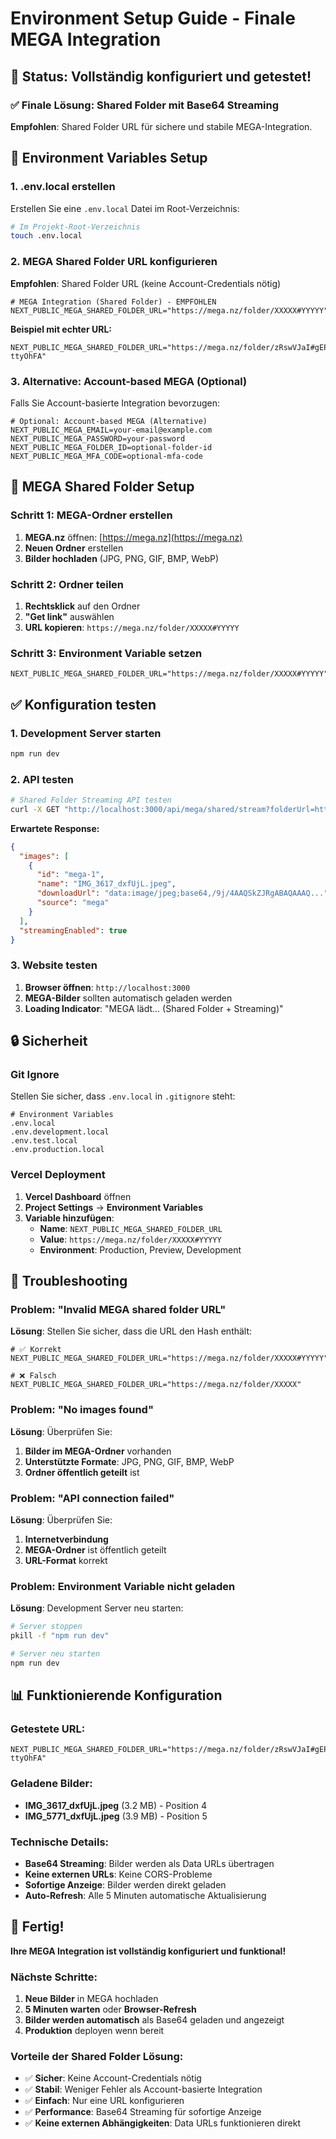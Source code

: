 # Environment Setup Guide - Finale MEGA Integration

## 🎯 **Status: Vollständig konfiguriert und getestet!**

### **✅ Finale Lösung: Shared Folder mit Base64 Streaming**

**Empfohlen**: Shared Folder URL für sichere und stabile MEGA-Integration.

## 🔧 **Environment Variables Setup**

### **1. .env.local erstellen**

Erstellen Sie eine `.env.local` Datei im Root-Verzeichnis:

```bash
# Im Projekt-Root-Verzeichnis
touch .env.local
```

### **2. MEGA Shared Folder URL konfigurieren**

**Empfohlen**: Shared Folder URL (keine Account-Credentials nötig)

```env
# MEGA Integration (Shared Folder) - EMPFOHLEN
NEXT_PUBLIC_MEGA_SHARED_FOLDER_URL="https://mega.nz/folder/XXXXX#YYYYY"
```

**Beispiel mit echter URL:**
```env
NEXT_PUBLIC_MEGA_SHARED_FOLDER_URL="https://mega.nz/folder/zRswVJaI#gEPXHAiBjq_uuG-ttyOhFA"
```

### **3. Alternative: Account-based MEGA (Optional)**

Falls Sie Account-basierte Integration bevorzugen:

```env
# Optional: Account-based MEGA (Alternative)
NEXT_PUBLIC_MEGA_EMAIL=your-email@example.com
NEXT_PUBLIC_MEGA_PASSWORD=your-password
NEXT_PUBLIC_MEGA_FOLDER_ID=optional-folder-id
NEXT_PUBLIC_MEGA_MFA_CODE=optional-mfa-code
```

## 🚀 **MEGA Shared Folder Setup**

### **Schritt 1: MEGA-Ordner erstellen**
1. **MEGA.nz** öffnen: [https://mega.nz](https://mega.nz)
2. **Neuen Ordner** erstellen
3. **Bilder hochladen** (JPG, PNG, GIF, BMP, WebP)

### **Schritt 2: Ordner teilen**
1. **Rechtsklick** auf den Ordner
2. **"Get link"** auswählen
3. **URL kopieren**: `https://mega.nz/folder/XXXXX#YYYYY`

### **Schritt 3: Environment Variable setzen**
```env
NEXT_PUBLIC_MEGA_SHARED_FOLDER_URL="https://mega.nz/folder/XXXXX#YYYYY"
```

## ✅ **Konfiguration testen**

### **1. Development Server starten**
```bash
npm run dev
```

### **2. API testen**
```bash
# Shared Folder Streaming API testen
curl -X GET "http://localhost:3000/api/mega/shared/stream?folderUrl=https://mega.nz/folder/zRswVJaI&hash=gEPXHAiBjq_uuG-ttyOhFA"
```

**Erwartete Response:**
```json
{
  "images": [
    {
      "id": "mega-1",
      "name": "IMG_3617_dxfUjL.jpeg",
      "downloadUrl": "data:image/jpeg;base64,/9j/4AAQSkZJRgABAQAAAQ...",
      "source": "mega"
    }
  ],
  "streamingEnabled": true
}
```

### **3. Website testen**
1. **Browser öffnen**: `http://localhost:3000`
2. **MEGA-Bilder** sollten automatisch geladen werden
3. **Loading Indicator**: "MEGA lädt... (Shared Folder + Streaming)"

## 🔒 **Sicherheit**

### **Git Ignore**
Stellen Sie sicher, dass `.env.local` in `.gitignore` steht:

```gitignore
# Environment Variables
.env.local
.env.development.local
.env.test.local
.env.production.local
```

### **Vercel Deployment**
1. **Vercel Dashboard** öffnen
2. **Project Settings** → **Environment Variables**
3. **Variable hinzufügen**:
   - **Name**: `NEXT_PUBLIC_MEGA_SHARED_FOLDER_URL`
   - **Value**: `https://mega.nz/folder/XXXXX#YYYYY`
   - **Environment**: Production, Preview, Development

## 🐛 **Troubleshooting**

### **Problem: "Invalid MEGA shared folder URL"**
**Lösung**: Stellen Sie sicher, dass die URL den Hash enthält:
```env
# ✅ Korrekt
NEXT_PUBLIC_MEGA_SHARED_FOLDER_URL="https://mega.nz/folder/XXXXX#YYYYY"

# ❌ Falsch
NEXT_PUBLIC_MEGA_SHARED_FOLDER_URL="https://mega.nz/folder/XXXXX"
```

### **Problem: "No images found"**
**Lösung**: Überprüfen Sie:
1. **Bilder im MEGA-Ordner** vorhanden
2. **Unterstützte Formate**: JPG, PNG, GIF, BMP, WebP
3. **Ordner öffentlich geteilt** ist

### **Problem: "API connection failed"**
**Lösung**: Überprüfen Sie:
1. **Internetverbindung**
2. **MEGA-Ordner** ist öffentlich geteilt
3. **URL-Format** korrekt

### **Problem: Environment Variable nicht geladen**
**Lösung**: Development Server neu starten:
```bash
# Server stoppen
pkill -f "npm run dev"

# Server neu starten
npm run dev
```

## 📊 **Funktionierende Konfiguration**

### **Getestete URL:**
```env
NEXT_PUBLIC_MEGA_SHARED_FOLDER_URL="https://mega.nz/folder/zRswVJaI#gEPXHAiBjq_uuG-ttyOhFA"
```

### **Geladene Bilder:**
- **IMG_3617_dxfUjL.jpeg** (3.2 MB) - Position 4
- **IMG_5771_dxfUjL.jpeg** (3.9 MB) - Position 5

### **Technische Details:**
- **Base64 Streaming**: Bilder werden als Data URLs übertragen
- **Keine externen URLs**: Keine CORS-Probleme
- **Sofortige Anzeige**: Bilder werden direkt geladen
- **Auto-Refresh**: Alle 5 Minuten automatische Aktualisierung

## 🎉 **Fertig!**

**Ihre MEGA Integration ist vollständig konfiguriert und funktional!**

### **Nächste Schritte:**
1. **Neue Bilder** in MEGA hochladen
2. **5 Minuten warten** oder **Browser-Refresh**
3. **Bilder werden automatisch** als Base64 geladen und angezeigt
4. **Produktion** deployen wenn bereit

### **Vorteile der Shared Folder Lösung:**
- ✅ **Sicher**: Keine Account-Credentials nötig
- ✅ **Stabil**: Weniger Fehler als Account-basierte Integration
- ✅ **Einfach**: Nur eine URL konfigurieren
- ✅ **Performance**: Base64 Streaming für sofortige Anzeige
- ✅ **Keine externen Abhängigkeiten**: Data URLs funktionieren direkt 